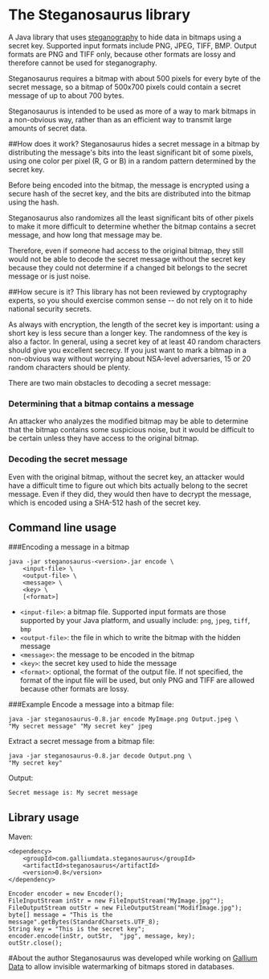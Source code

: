 # The Steganosaurus library
A Java library that uses
[steganography](https://en.wikipedia.org/wiki/Steganography)
to hide data in bitmaps using a secret key. 
Supported input formats include PNG, JPEG, TIFF, BMP.
Output formats are PNG and TIFF only, because other
formats are lossy and therefore cannot be used for
steganography.

Steganosaurus requires a bitmap with about 500 pixels
for every byte of the secret message, so a bitmap of
500x700 pixels could contain a secret message 
of up to about 700 bytes.

Steganosaurus is intended to be used as more of a way
to mark bitmaps in a non-obvious way, rather than as 
an efficient way to transmit large amounts of secret data.

##How does it work?
Steganosaurus hides a secret message in a bitmap by distributing
the message's bits into the least significant bit of some pixels,
using one color per pixel (R, G or B) in a random pattern
determined by the secret key.

Before being encoded into the bitmap, the message is 
encrypted using a secure hash of the secret key, 
and the bits are distributed into the bitmap using 
the hash.

Steganosaurus also randomizes all the least significant bits 
of other pixels to make it more difficult to determine 
whether the bitmap contains a secret message, and 
how long that message may be.

Therefore, even if someone had access to the original bitmap,
they still would not be able to decode the secret message
without the secret key because they could not determine
if a changed bit belongs to the secret message or is just noise.

##How secure is it?
This library has not been reviewed by cryptography experts,
so you should exercise common sense -- do not rely on it
to hide national security secrets.

As always with encryption, the length of the secret key is
important: using a short key is less secure than a longer key.
The randomness of the key is also a factor. In general,
using a secret key of at least 40 random characters should
give you excellent secrecy. If you just want to mark a bitmap in a non-obvious
way without worrying about NSA-level adversaries, 15 or 20
random characters should be plenty.

There are two main obstacles to decoding a secret message:
### Determining that a bitmap contains a message
An attacker who analyzes the modified bitmap may be able to determine
that the bitmap contains some suspicious noise, but it would be
difficult to be certain unless they have access to the original
bitmap.
### Decoding the secret message
Even with the original bitmap, without the secret key, 
an attacker would have a difficult time to
figure out which bits actually belong to the secret message.
Even if they did, they would then have to decrypt the message,
which is encoded using a SHA-512 hash of the secret key.

## Command line usage
###Encoding a message in a bitmap
```
java -jar steganosaurus-<version>.jar encode \
    <input-file> \
    <output-file> \
    <message> \
    <key> \
    [<format>]
```
- `<input-file>`: a bitmap file. 
Supported input formats are those supported by your Java platform,
and usually include: `png`, `jpeg`, `tiff`, `bmp`
- `<output-file>`: the file in which to write the bitmap 
with the hidden message
- `<message>`: the message to be encoded in the bitmap
- `<key>`: the secret key used to hide the message
- `<format>`: optional, the format of the output file. 
If not specified, the format of the input file will be used,
but only PNG and TIFF are allowed because other formats
are lossy.

###Example
Encode a message into a bitmap file:
```
java -jar steganosaurus-0.8.jar encode MyImage.png Output.jpeg \
"My secret message" "My secret key" jpeg
```
Extract a secret message from a bitmap file:
```
java -jar steganosaurus-0.8.jar decode Output.png \
"My secret key"
```
Output:
```
Secret message is: My secret message
```

## Library usage
Maven:
```
<dependency>
    <groupId>com.galliumdata.steganosaurus</groupId>
    <artifactId>steganosaurus</artifactId>
    <version>0.8</version>
</dependency>
```
```
Encoder encoder = new Encoder();
FileInputStream inStr = new FileInputStream("MyImage.jpg"");
FileOutputStream outStr = new FileOutputStream("ModifImage.jpg");
byte[] message = "This is the message".getBytes(StandardCharsets.UTF_8);
String key = "This is the secret key";
encoder.encode(inStr, outStr,  "jpg", message, key);
outStr.close();
```
#About the author
Steganosaurus was developed while working on 
[Gallium Data](https://www.galliumdata.com)
to allow invisible watermarking of bitmaps stored in databases.
